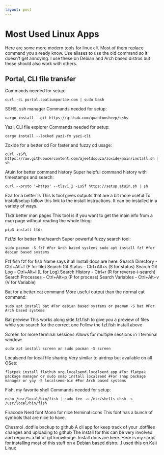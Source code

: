 ```yaml
---
layout: post
---
```


# Most Used Linux Apps

Here are some more modern tools for linux cli. Most of them replace command you already know. Use aliases to use the old command so it doesn't get annoying. I use these on Debian and Arch based distros but these should also work with others.

## Portal, CLI file transfer
Commands needed for setup:

`curl -sL portal.spatiumportae.com | sudo bash`

SSHS, ssh manager
Commands needed for setup:

`cargo install --git https://github.com/quantumsheep/sshs`

Yazi, CLI file explorer
Commands needed for setup:

`cargo install --locked yazi-fm yazi-cli`

Zoxide for a better cd
For faster and fuzzy cd usage:

`curl -sSfL https://raw.githubusercontent.com/ajeetdsouza/zoxide/main/install.sh | sh`

Atuin for better command history
Super helpful command history with timestamps and search:

`curl --proto '=https' --tlsv1.2 -LsSf https://setup.atuin.sh | sh`

Eza for a better ls
This ls tool gives outputs that are a bit more useful
To install/setup follow this link to the install instructions. It can be installed in a variety of ways.

Tl:dr better man pages
This tool is if you want to get the main info from a man page without reading the whole thing:

`pip3 install tldr`

Fzf/zi for better find/search
Super powerful fuzzy search tool:

`sudo pacman -S fzf #For Arch based systems
sudo apt install fzf #for debian based systems`

Fzf.fish fzf for fish
Name says it all
Install docs are here.
Search Directory - Ctrl+Alt+f (F for file)
Search Git Status - Ctrl+Alt+s (S for status)
Search Git Log - Ctrl+Alt+l (L for Log)
Search History -  Ctrl+r (R for reverse-i-search)
Search Processes - Ctrl+Alt+p (P for process)
Search Variables - Ctrl+Alt+v (V for Variable)

Bat for a better cat command
More useful output than the normal cat command:

`sudo apt install bat #For debian based systems
or
pacman -S bat #For Arch based systems`

Bat preview
This works along side fzf.fish to give you a preview of files while you search for the correct one
Follow the fzf.fish install above

Screen for more terminal sessions
Allows for multiple sessions in 1 terminal window:

`sudo apt install screen
or
sudo pacman -S screen`

Localsend for local file sharing
Very similar to airdrop but available on all OSes:

`flatpak install flathub org.localsend.localsend_app #For flatpak package manager
or
sudo snap install localsend #For snap package manager
or
yay -S localsend-bin #For Arch based systems`

Fish, my favorite shell
Commands needed for setup:

`echo /usr/local/bin/fish | sudo tee -a /etc/shells
chsh -s /usr/local/bin/fish`

Firacode Nerd font Mono for nice terminal icons
This font has a bunch of symbols that are nice to have.

Chezmoi .dotfile backup to github
A cli app for keep track of your .dotfiles changes and uploading to github
The install for this can be very involved and requires a bit of git knowledge. Install docs are here.
Here is my script for installing most of this stuff on a Debian based distro…I used this on Kali Linux